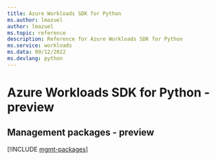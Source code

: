 ```yaml
---
title: Azure Workloads SDK for Python
ms.author: lmazuel
author: lmazuel
ms.topic: reference
description: Reference for Azure Workloads SDK for Python
ms.service: workloads
ms.data: 09/12/2022
ms.devlang: python
---
```

# Azure Workloads SDK for Python - preview

## Management packages - preview
[!INCLUDE [mgmt-packages](workloads-mgmt-index.md)]